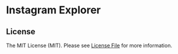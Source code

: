 # Instagram Explorer


## License

The MIT License (MIT). Please see [License File](https://github.com/thephpleague/oauth2-instagram/blob/master/LICENSE) for more information.
